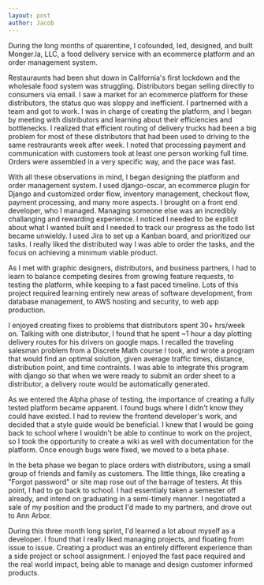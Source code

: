 ```yaml
---
layout: post
author: Jacob
---
```

During the long months of quarentine, I cofounded, led, designed, and built Monger.la, LLC, a food delivery service with an ecommerce platform and an order management system. 

Restauraunts had been shut down in California's first lockdown and the wholesale food system was struggling. Distributors began selling directly to consumers via email. I saw a market for an ecommerce platform for these distributors, the status quo was sloppy and inefficient. I partnerned with a team and got to work. I was in charge of creating the platform, and I began by meeting with distributors and learning about their efficiencies and bottlenecks. I realized that efficient routing of delivery trucks had been a big problem for most of these distributors that had been used to driving to the same restraurants week after week. I noted that processing payment and communication with customers took at least one person working full time. Orders were assembled in a very specific way, and the pace was fast.

With all these observations in mind, I began designing the platform and order management system. I used django-oscar, an ecommerce plugin for Django and customized order flow, inventory management, checkout flow, payment processing, and many more aspects. I brought on a front end developer, who I managed. Managing someone else was an incredibly challanging and rewarding experience. I noticed I needed to be explicit about what I wanted built and I needed to track our progress as the todo list became unwieldy. I used Jira to set up a Kanban board, and prioritized our tasks. I really liked the distributed way I was able to order the tasks, and the focus on achieving a minimum viable product.  

As I met with graphic designers, distributors, and business partners, I had to learn to balance competing desires from growing feature requests, to testing the platform, while keeping to a fast paced timeline. Lots of this project required learning entirely new areas of software development, from database management, to AWS hosting and security, to web app production. 

I enjoyed creating fixes to problems that distributors spent 30+ hrs/week on. Talking with one distributor, I found that he spent ~1 hour a day plotting delivery routes for his drivers on google maps. I recalled the traveling salesman problem from a Discrete Math course I took, and wrote a program that would find an optimal solution, given average traffic times, distance, distribution point, and time contraints. I was able to integrate this program with django so that when we were ready to submit an order sheet to a distributor, a delivery route would be automatically generated. 

As we entered the Alpha phase of testing, the importance of creating a fully tested platform became apparent. I found bugs where I didn't know they could have existed. I had to review the frontend developer's work, and decided that a style guide would be beneficial. I knew that I would be going back to school where I wouldn't be able to continue to work on the project, so I took the opportunity to create a wiki as well with documentation for the platform. Once enough bugs were fixed, we moved to a beta phase. 

In the beta phase we began to place orders with distributors, using a small group of friends and family as customers. The little things, like creating a "Forgot password" or site map rose out of the barrage of testers. At this point, I had to go back to school. I had essentialy taken a semester off already, and intend on graduating in a semi-timely manner. I negotiated a sale of my position and the product I'd made to my partners, and drove out to Ann Arbor. 

During this three month long sprint, I'd learned a lot about myself as a developer. I found that I really liked managing projects, and floating from issue to issue. Creating a product was an entirely different experience than a side project or school assignment. I enjoyed the fast pace required and the real world impact, being able to manage and design customer informed products. 
